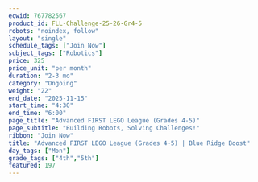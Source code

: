 ```yaml
---
ecwid: 767782567
product_id: FLL-Challenge-25-26-Gr4-5
robots: "noindex, follow"
layout: "single"
schedule_tags: ["Join Now"]
subject_tags: ["Robotics"]
price: 325
price_unit: "per month"
duration: "2-3 mo"
category: "Ongoing"
weight: "22"
end_date: "2025-11-15"
start_time: "4:30"
end_time: "6:00"
page_title: "Advanced FIRST LEGO League (Grades 4-5)"
page_subtitle: "Building Robots, Solving Challenges!"
ribbon: "Join Now"
title: "Advanced FIRST LEGO League (Grades 4-5) | Blue Ridge Boost"
day_tags: ["Mon"]
grade_tags: ["4th","5th"]
featured: 197
---
```

